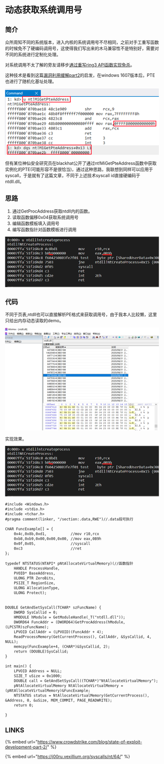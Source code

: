 # 动态获取系统调用号

## 简介

众所周知不同的系统版本，进入内核的系统调用号不尽相同，之前对手工重写函数的时候免不了硬编码调用号，这使得我们写出来的木马兼容性不是特别好，需要对不同的系统进行定制化处理。

对系统调用不太了解的旁友请移步[通过重写ring3 API函数实现免杀](overwrite-winapi-bypassav.md)。

这种技术是看到这篇[漏洞利用缓解part2](https://www.crowdstrike.com/blog/state-of-exploit-development-part-2/)的启发，在windows 1607版本后，PTE也进行了随机化基址处理。

![](../.gitbook/assets/image%20%28168%29.png)

但有某位神仙安全研究员在blackhat公开了通过nt!MiGetPteAddress函数中获取实例化的PTE\(可能形容不是很恰当\)，通过这种思路，我联想到同样可以应用于syscall，于是就有了这篇文章，不同于上述技术syscall id直接硬编码于ntdll.dll。

## 思路

1. 通过GetProcAddress获取ntdll内的函数。
2. 读取函数偏移0x04获取系统调用号
3. 编辑函数模板填入调用号
4. 编写函数指针对函数模板进行调用

![](../.gitbook/assets/image%20%28165%29.png)

## 代码

不同于页表,ntdll也可以直接解析PE格式来获取调用号，由于我本人比较懒，这里只给出内存动态读取的demo。

![](../.gitbook/assets/image%20%28166%29.png)

实现效果。

![](../.gitbook/assets/image%20%28164%29.png)

```text
#include <Windows.h>
#include <stdio.h>
#include <tchar.h>
#pragma comment(linker, "/section:.data,RWE")//.data段可执行

CHAR FuncExample[] = {
	0x4c,0x8b,0xd1,			  //mov r10,rcx
	0xb8,0xb9,0x00,0x00,0x00, //mov eax,0B9h
	0x0f,0x05,				  //syscall
	0xc3					  //ret
};

typedef NTSTATUS(NTAPI* pNtAllocateVirtualMemory)(//函数指针
	HANDLE ProcessHandle,
	PVOID* BaseAddress, 
	ULONG_PTR ZeroBits, 
	PSIZE_T RegionSize, 
	ULONG AllocationType, 
	ULONG Protect);


DOUBLE GetAndSetSysCall(TCHAR* szFuncName) {
	DWORD SysCallid = 0;
	HMODULE hModule = GetModuleHandle(_T("ntdll.dll"));
	DWORD64 FuncAddr = (DWORD64)GetProcAddress(hModule, (LPCSTR)szFuncName);
	LPVOID CallAddr = (LPVOID)(FuncAddr + 4);
	ReadProcessMemory(GetCurrentProcess(), CallAddr, &SysCallid, 4, NULL);
	memcpy(FuncExample+4, (CHAR*)&SysCallid, 2);
	return (DOUBLE)SysCallid;
}

int main() {
	LPVOID Address = NULL;
	SIZE_T uSize = 0x1000;
	DOUBLE call = GetAndSetSysCall((TCHAR*)"NtAllocateVirtualMemory");
	pNtAllocateVirtualMemory NtAllocateVirtualMemory = (pNtAllocateVirtualMemory)&FuncExample;
	NTSTATUS status = NtAllocateVirtualMemory(GetCurrentProcess(), &Address, 0, &uSize, MEM_COMMIT, PAGE_READWRITE);
	return 0;

}
```

## LINKS

{% embed url="https://www.crowdstrike.com/blog/state-of-exploit-development-part-2/" %}

{% embed url="https://j00ru.vexillium.org/syscalls/nt/64/" %}




